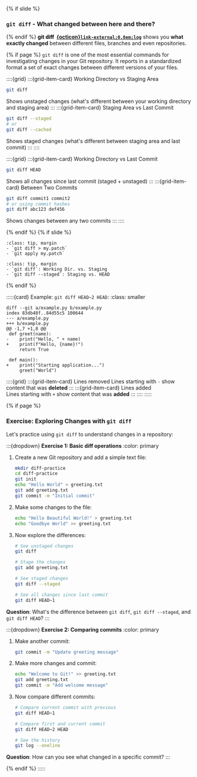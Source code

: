{% if slide %}
### `git diff` -  What changed between here and there?
{% endif %}
<strong style="color:black">git diff &nbsp;[{octicon}`link-external;0.8em;log`](https://git-scm.com/docs/git-diff)</strong> shows you **what exactly changed** between different files, branches and even repositories. 

{% if page %}
`git diff` is one of the most essential commands for investigating changes in your Git repository.
It reports in a standardized format a set of exact changes between different versions of your files.

::::{grid}
:::{grid-item-card} Working Directory vs Staging Area
```bash
git diff
```
Shows unstaged changes (what's different between your working directory and staging area)
:::
:::{grid-item-card} Staging Area vs Last Commit
```bash
git diff --staged
# or
git diff --cached
```
Shows staged changes (what's different between staging area and last commit)
:::
::::

::::{grid}
:::{grid-item-card} Working Directory vs Last Commit
```bash
git diff HEAD
```
Shows all changes since last commit (staged + unstaged)
:::
:::{grid-item-card} Between Two Commits
```bash
git diff commit1 commit2
# or using commit hashes
git diff abc123 def456
```
Shows changes between any two commits
:::
::::

{% endif %} {% if slide %}
```{admonition} Create patches:
:class: tip, margin
- `git diff > my.patch`
- `git apply my.patch`
```
```{admonition} Current changes:
:class: tip, margin
- `git diff`: Working Dir. vs. Staging
- `git diff --staged`: Staging vs. HEAD
```
{% endif %}

:::::{card} Example: `git diff HEAD~2 HEAD`:
:class: smaller

```{code-block} diff
diff --git a/example.py b/example.py
index 83db48f..84d55c5 100644
--- a/example.py
+++ b/example.py
@@ -1,7 +1,8 @@
 def greet(name):
-    print("Hello, " + name)
+    print(f"Hello, {name}!")
     return True
 
 def main():
+    print("Starting application...")
     greet("World")
```

::::{grid}
:::{grid-item-card} <i class="fa-solid fa-minus"></i> Lines removed
Lines starting with `-` show content that was **deleted**
:::
:::{grid-item-card} <i class="fa-solid fa-plus"></i> Lines added  
Lines starting with `+` show content that was **added**
:::
::::
:::::

{% if page %}

### Exercise: Exploring Changes with `git diff`

Let's practice using `git diff` to understand changes in a repository:

:::{dropdown} **Exercise 1: Basic diff operations**
:color: primary

1. Create a new Git repository and add a simple text file:
   ```bash
   mkdir diff-practice
   cd diff-practice
   git init
   echo "Hello World" > greeting.txt
   git add greeting.txt
   git commit -m "Initial commit"
   ```

2. Make some changes to the file:
   ```bash
   echo "Hello Beautiful World!" > greeting.txt
   echo "Goodbye World" >> greeting.txt
   ```

3. Now explore the differences:
   ```bash
   # See unstaged changes
   git diff
   
   # Stage the changes
   git add greeting.txt
   
   # See staged changes
   git diff --staged
   
   # See all changes since last commit
   git diff HEAD~1
   ```

**Question**: What's the difference between `git diff`, `git diff --staged`, and `git diff HEAD`?
:::

:::{dropdown} **Exercise 2: Comparing commits**
:color: primary

1. Make another commit:
   ```bash
   git commit -m "Update greeting message"
   ```

2. Make more changes and commit:
   ```bash
   echo "Welcome to Git!" >> greeting.txt
   git add greeting.txt
   git commit -m "Add welcome message"
   ```

3. Now compare different commits:
   ```bash
   # Compare current commit with previous
   git diff HEAD~1
   
   # Compare first and current commit
   git diff HEAD~2 HEAD
   
   # See the history
   git log --oneline
   ```

**Question**: How can you see what changed in a specific commit?
:::

{% endif %}
:::::

